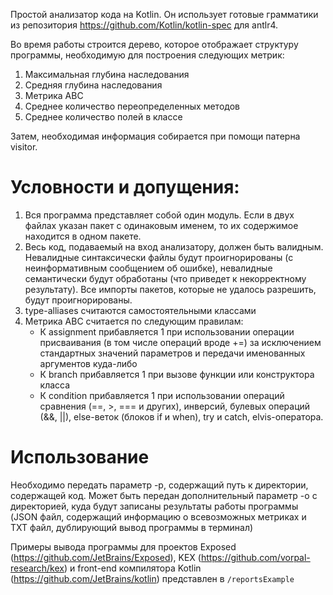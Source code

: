 Простой анализатор кода на Kotlin. Он использует готовые грамматики из репозитория https://github.com/Kotlin/kotlin-spec 
для antlr4.

Во время работы строится дерево, которое отображает структуру программы, необходимую для построения следующих метрик:
1. Максимальная глубина наследования
2. Средняя глубина наследования
3. Метрика ABC
4. Среднее количество переопределенных методов
5. Среднее количество полей в классе

Затем, необходимая информация собирается при помощи патерна visitor.

# Условности и допущения:
1. Вся программа представляет собой один модуль. Если в двух файлах указан пакет с одинаковым именем, 
   то их содержимое находится в одном пакете.
2. Весь код, подаваемый на вход анализатору, должен быть валидным. Невалидные синтаксически файлы будут проигнорированы 
   (с неинформативным сообщением об ошибке), невалидные семантически будут обработаны (что приведет к некорректному 
   результату). Все импорты пакетов, которые не удалось разрешить, будут проигнорированы.
3. type-alliases считаются самостоятельными классами
4. Метрика ABC считается по следующим правилам:
    * К assignment прибавляется 1 при использовании операции присваивания (в том числе операций вроде +=) за исключением 
      стандартных значений параметров и передачи именованных аргументов куда-либо
    * К branch прибавляется 1 при вызове функции или конструктора класса
    * К condition прибавляется 1 при использовании операций сравнения (==, >, === и других), инверсий, булевых операций 
      (&&, ||), else-веток (блоков if и when), try и catch, elvis-оператора.

# Использование
Необходимо передать параметр -p, содержащий путь к директории, содержащей код. Может быть передан дополнительный 
параметр -o с директорией, куда будут записаны результаты работы программы (JSON файл, содержащий информацию о 
всевозможных метриках и TXT файл, дублирующий вывод программы в терминал)

Примеры вывода программы для проектов Exposed (https://github.com/JetBrains/Exposed), KEX 
(https://github.com/vorpal-research/kex) и front-end компилятора Kotlin (https://github.com/JetBrains/kotlin)
представлен в `/reportsExample`
